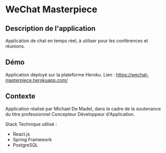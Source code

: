 # WeChat Masterpiece

## Description de l'application
Application de chat en temps réel, à utiliser pour les conférences et réunions.

## Démo
Application déployé sur la plateforme Heroku.
Lien : https://wechat-masterpiece.herokuapp.com/

## Contexte
Application réalisé par Michael De Madet, dans le cadre de la soutenance du titre professionnel Concepteur Développeur d'Application.

Stack Technique utilisé :
- React.js
- Spring Framework
- PostgreSQL